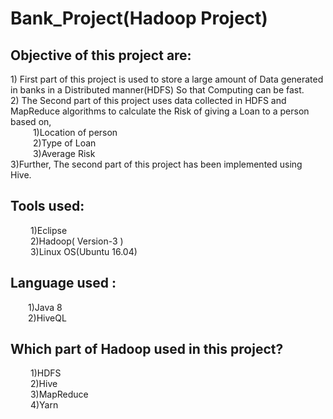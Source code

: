 # Bank_Project(Hadoop Project)

<h2>Objective of this project are: </h2>
<div>1) First part of this project is used to store a large amount of Data generated in banks in a Distributed manner(HDFS) So that Computing can be fast. <br>
  2) The Second part of this project uses data collected in HDFS and MapReduce algorithms to calculate the Risk of giving a Loan to a person based on, </h>
        <div>&emsp; &emsp; 1)Location of person <br>
             &emsp; &emsp;  2)Type of Loan <br>
             &emsp; &emsp; 3)Average Risk <br>
        </div>
  3)Further, The second part of this project has been implemented using Hive.
</div>

<h2>
Tools used:</h2> 
&emsp;&emsp; 1)Eclipse  <br>
&emsp;&emsp; 2)Hadoop( Version-3 ) <br>
&emsp;&emsp; 3)Linux OS(Ubuntu 16.04) <br>

<h2>Language used :</h2 <br>
&emsp;&emsp;1)Java 8 <br>
&emsp;&emsp;2)HiveQL <br>

<h2>Which part of Hadoop used in this project?</h2>
        <div>&emsp; &emsp;1)HDFS <br>
             &emsp; &emsp;2)Hive <br>
             &emsp; &emsp;3)MapReduce <br>
             &emsp; &emsp;4)Yarn<br>
        </div>


